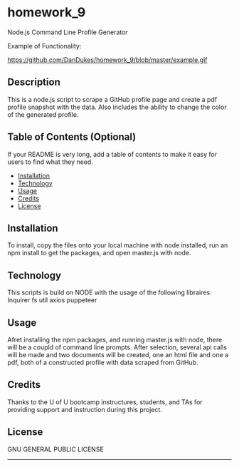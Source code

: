 # homework_9
Node.js Command Line Profile Generator 

Example of Functionality:

https://github.com/DanDukes/homework_9/blob/master/example.gif

## Description 

This is a node.js script to scrape a GitHub profile page and create a pdf profile snapshot with the data.  Also includes the ability to change the color of the generated profile.

## Table of Contents (Optional)

If your README is very long, add a table of contents to make it easy for users to find what they need.

* [Installation](#installation)
* [Technology](#technology)
* [Usage](#usage)
* [Credits](#credits)
* [License](#license)


## Installation

To install, copy the files onto your local machine with node installed, run an npm install to get the packages, and open master.js with node.

## Technology
This scripts is build on NODE with the usage of the following libraires:
Inquirer
fs
util
axios
puppeteer


## Usage 

Afret installing the npm packages, and running master.js with node, there will be a coupld of command line prompts.  After selection, several api calls will be made and two documents will be created, one an html file and one a pdf, both of a constructed profile with data scraped from GitHub.


## Credits
 
Thanks to the U of U bootcamp instructures, students, and TAs for providing support and instruction during this project.




## License

GNU GENERAL PUBLIC LICENSE

---

